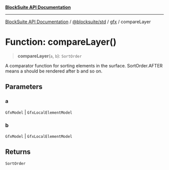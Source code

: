 [**BlockSuite API Documentation**](../../../../README.md)

***

[BlockSuite API Documentation](../../../../README.md) / [@blocksuite/std](../../README.md) / [gfx](../README.md) / compareLayer

# Function: compareLayer()

> **compareLayer**(`a`, `b`): `SortOrder`

A comparator function for sorting elements in the surface.
SortOrder.AFTER means a should be rendered after b and so on.

## Parameters

### a

`GfxModel` | `GfxLocalElementModel`

### b

`GfxModel` | `GfxLocalElementModel`

## Returns

`SortOrder`
